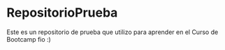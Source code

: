 # RepositorioPrueba
Este es un repositorio de prueba que utilizo para aprender en el Curso de Bootcamp fio :)

